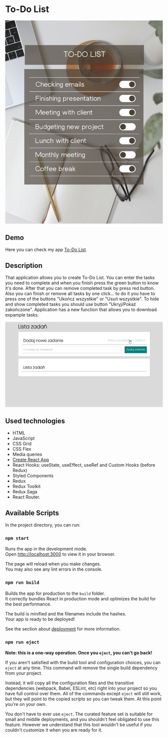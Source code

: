  # To-Do List
![List](https://github.com/Rkowal10/todo-list-react/blob/main/pictures/To-Do%20List2.png)

## Demo
Here you can check my app [To-Do List](https://rkowal10.github.io/todo-list-react/).

## Description
That application allows you to create To-Do List. You can enter the tasks you need to complete and when you finish press the green button to know it's done. After that you can remove completed task by press red button. Also you can finish or remove all tasks by one click... to do it you have to press one of the buttons "Ukończ wszystkie" or "Usuń wszystkie". To hide and show completed tasks you should use button "Ukryj/Pokaż zakończone". Application has a new function that allows you to download expample tasks.

![animation](https://github.com/Rkowal10/todo-list-react/blob/main/pictures/Animation2.gif)

## Used technologies
- HTML
- JavaScript
- CSS Grid
- CSS Flex
- Media queries
- [Create React App](https://github.com/facebook/create-react-app)
- React Hooks: useState, useEffect, useRef and Custom Hooks (before Redux)
- Styled Components
- Redux
- Redux Toolkit
- Redux Saga
- React Router.

## Available Scripts

In the project directory, you can run:

### `npm start`

Runs the app in the development mode.\
Open [http://localhost:3000](http://localhost:3000) to view it in your browser.

The page will reload when you make changes.\
You may also see any lint errors in the console.

### `npm run build`

Builds the app for production to the `build` folder.\
It correctly bundles React in production mode and optimizes the build for the best performance.

The build is minified and the filenames include the hashes.\
Your app is ready to be deployed!

See the section about [deployment](https://facebook.github.io/create-react-app/docs/deployment) for more information.

### `npm run eject`

**Note: this is a one-way operation. Once you `eject`, you can't go back!**

If you aren't satisfied with the build tool and configuration choices, you can `eject` at any time. This command will remove the single build dependency from your project.

Instead, it will copy all the configuration files and the transitive dependencies (webpack, Babel, ESLint, etc) right into your project so you have full control over them. All of the commands except `eject` will still work, but they will point to the copied scripts so you can tweak them. At this point you're on your own.

You don't have to ever use `eject`. The curated feature set is suitable for small and middle deployments, and you shouldn't feel obligated to use this feature. However we understand that this tool wouldn't be useful if you couldn't customize it when you are ready for it.
